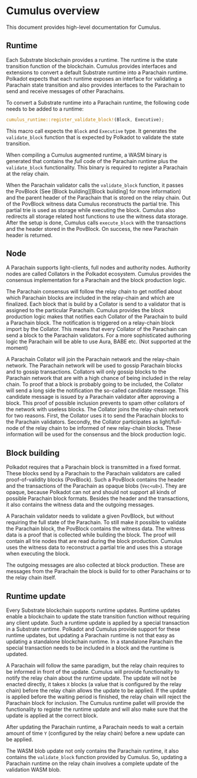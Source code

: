 # Cumulus overview

This document provides high-level documentation for Cumulus.

## Runtime

Each Substrate blockchain provides a runtime. The runtime is the state transition function of the
blockchain. Cumulus provides interfaces and extensions to convert a default Substrate runtime into a
Parachain runtime. Polkadot expects that each runtime exposes an interface for validating a
Parachain state transition and also provides interfaces to the Parachain to send and receive
messages of other Parachains.

To convert a Substrate runtime into a Parachain runtime, the following code needs to be added to a
runtime:
```rust
cumulus_runtime::register_validate_block!(Block, Executive);
```

This macro call expects the `Block` and `Executive` type. It generates the `validate_block` function
that is expected by Polkadot to validate the state transition.

When compiling a Cumulus augmented runtime, a WASM binary is generated that contains the *full* code
of the Parachain runtime plus the `validate_block` functionality. This binary is required to
register a Parachain at the relay chain.

When the Parachain validator calls the `validate_block` function, it passes the PovBlock (See [Block
building][Block building] for more information) and the parent header of the Parachain that is
stored on the relay chain. Out of the PovBlock witness data Cumulus reconstructs the partial trie.
This partial trie is used as storage while executing the block. Cumulus also redirects all storage
related host functions to use the witness data storage. After the setup is done, Cumulus calls
`execute_block` with the transactions and the header stored in the PovBlock. On success, the new
Parachain header is returned.

## Node

A Parachain supports light-clients, full nodes and authority nodes. Authority nodes are called
Collators in the Polkadot ecosystem. Cumulus provides the consensus implementation for a
Parachain and the block production logic.

The Parachain consensus will follow the relay chain to get notified about which Parachain blocks are
included in the relay-chain and which are finalized. Each block that is build by a Collator is send
to a validator that is assigned to the particular Parachain. Cumulus provides the block production
logic makes that notifies each Collator of the Parachain to build a Parachain block. The
notification is triggered on a relay-chain block import by the Collator. This means that every
Collator of the Parachain can send a block to the Parachain validators. For a more sophisticated
authoring logic the Parachain will be able to use Aura, BABE etc. (Not supported at the moment)

A Parachain Collator will join the Parachain network and the relay-chain network. The Parachain
network will be used to gossip Parachain blocks and to gossip transactions. Collators will only
gossip blocks to the Parachain network that are with a high chance of being included in the relay
chain. To proof that a block is probably going to be included, the Collator will send a long side
the notification the so-called candidate message. This candidate message is issued by a Parachain
validator after approving a block. This proof of possible inclusion prevents to spam other collators
of the network with useless blocks.
The Collator joins the relay-chain network for two reasons. First, the Collator uses it to send the
Parachain blocks to the Parachain validators. Secondly, the Collator participates as light/full-node
of the relay chain to be informed of new relay-chain blocks. These information will be used for the
consensus and the block production logic.

## Block building

Polkadot requires that a Parachain block is transmitted in a fixed format. These blocks send by a
Parachain to the Parachain validators are called proof-of-validity blocks (PovBlock). Such a
PovBlock contains the header and the transactions of the Parachain as opaque blobs (`Vec<u8>`). They
are opaque, because Polkadot can not and should not support all kinds of possible Parachain block
formats. Besides the header and the transactions, it also contains the witness data and the outgoing
messages.

A Parachain validator needs to validate a given PovBlock, but without requiring the full state of
the Parachain. To still make it possible to validate the Parachain block, the PovBlock contains the
witness data. The witness data is a proof that is collected while building the block. The proof will
contain all trie nodes that are read during the block production. Cumulus uses the witness data to
reconstruct a partial trie and uses this a storage when executing the block.

The outgoing messages are also collected at block production. These are messages from the Parachain
the block is build for to other Parachains or to the relay chain itself.

## Runtime update

Every Substrate blockchain supports runtime updates. Runtime updates enable a blockchain to update
the state transition function without requiring any client update. Such a runtime update is applied
by a special transaction in a Substrate runtime. Polkadot and Cumulus provide support for these
runtime updates, but updating a Parachain runtime is not that easy as updating a standalone
blockchain runtime. In a standalone Parachain the special transaction needs to be included in a
block and the runtime is updated.

A Parachain will follow the same paradigm, but the relay chain requires to be informed in front of
the update. Cumulus will provide functionality to notify the relay chain about the runtime update. The
update will not be enacted directly, it takes `X` blocks (a value that is configured by the relay
chain) before the relay chain allows the update to be applied. If the update is applied before the
waiting period is finished, the relay chain will reject the Parachain block for inclusion. The
Cumulus runtime pallet will provide the functionality to register the runtime update and will also
make sure that the update is applied at the correct block.

After updating the Parachain runtime, a Parachain needs to wait a certain amount of time `Y`
(configured by the relay chain) before a new update can be applied.

The WASM blob update not only contains the Parachain runtime, it also contains the `validate_block`
function provided by Cumulus. So, updating a Parachain runtime on the relay chain involves a
complete update of the validation WASM blob.
